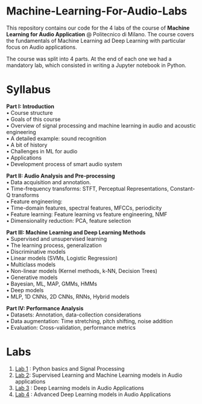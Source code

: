 # Machine-Learning-For-Audio-Labs
This repository contains our code for the 4 labs of the course of **Machine Learning for Audio Application** @ Politecnico di Milano. The course covers the fundamentals of Machine Learning ad Deep Learning with particular focus on Audio applications. 

The course was split into 4 parts. At the end of each one we had a mandatory lab, which consisted in writing a Jupyter notebook in Python. 

# Syllabus 

**Part I: Introduction** <br>
  • Course structure <br>
  • Goals of this course <br>
  • Overview of signal processing and machine learning in audio and acoustic engineering <br>
  • A detailed example: sound recognition <br>
  • A bit of history <br>
  • Challenges in ML for audio <br>
  • Applications  <br>
  • Development process of smart audio system <br>
  
**Part II: Audio Analysis and Pre-processing** <br>
  • Data acquisition and annotation. <br>
  • Time-frequency transforms: STFT, Perceptual Representations, Constant-Q transforms <br>
  • Feature engineering: <br>
  • Time-domain features, spectral features, MFCCs, periodicity <br>
  • Feature learning: Feature learning vs feature engineering, NMF <br>
  • Dimensionality reduction: PCA, feature selection <br>

**Part III: Machine Learning and Deep Learning Methods** <br>
  • Supervised and unsupervised learning <br>
  • The learning process, generalization <br>
  • Discriminative models <br>
  • Linear models (SVMs, Logistic Regression) <br>
  • Multiclass models <br>
  • Non-linear models (Kernel methods, k-NN, Decision Trees) <br>
  • Generative models <br>
  • Bayesian, ML, MAP, GMMs, HMMs <br>
  • Deep models <br>
  • MLP, 1D CNNs, 2D CNNs, RNNs, Hybrid models <br>
 
**Part IV: Performance Analysis** <br>
  • Datasets: Annotation, data-collection considerations <br>
  • Data augmentation: Time stretching, pitch shifting, noise addition <br>
  • Evaluation: Cross-validation, performance metrics <br>

# Labs

1) [Lab 1](/Lab_1/Lab1_Surricchio_Intagliata.ipynb) : Python basics and Signal Processing
2) [Lab 2](/Lab_2/Surricchio,_Intagliata_Lab_2_Polimi.ipynb): Supervised Learning and Machine Learning models in Audio applications
3) [Lab 3](/Lab_3/Surricchio_Intagliata_Lab_3_Polimi.ipynb) : Deep Learning models in Audio Applications
4) [Lab 4](/Lab_4/Surricchio_Intagliata_Lab_4_Polimi.ipynb) : Advanced Deep Learning models in Audio Applications


